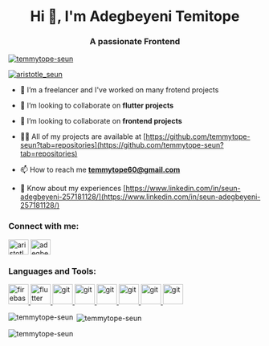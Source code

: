 <h1 align="center">Hi 👋, I'm Adegbeyeni Temitope</h1>
<h3 align="center">A passionate Frontend </h3>

<p align="left"> <a href="https://github.com/ryo-ma/github-profile-trophy"><img src="https://github-profile-trophy.vercel.app/?username=temmytope-seun" alt="temmytope-seun" /></a> </p>

<p align="left"> <a href="https://twitter.com/aristotle_seun" target="blank"><img src="https://img.shields.io/twitter/follow/aristotle_seun?logo=twitter&style=for-the-badge" alt="aristotle_seun" /></a> </p>


- 🌱 I’m a freelancer and I've worked on many frotend projects

- 👯 I’m looking to collaborate on **flutter projects**

- 👯 I’m looking to collaborate on **frontend projects**


- 👨‍💻 All of my projects are available at [https://github.com/temmytope-seun?tab=repositories](https://github.com/temmytope-seun?tab=repositories)


- 📫 How to reach me **temmytope60@gmail.com**

- 📄 Know about my experiences [https://www.linkedin.com/in/seun-adegbeyeni-257181128/](https://www.linkedin.com/in/seun-adegbeyeni-257181128/)


<h3 align="left">Connect with me:</h3>
<p align="left">
<a href="https://twitter.com/aristotle_seun" target="blank"><img align="center" src="https://raw.githubusercontent.com/rahuldkjain/github-profile-readme-generator/master/src/images/icons/Social/twitter.svg" alt="aristotle_seun" height="30" width="40" /></a>
<a href="https://www.linkedin.com/in/seun-adegbeyeni-257181128/" target="blank"><img align="center" src="https://raw.githubusercontent.com/rahuldkjain/github-profile-readme-generator/master/src/images/icons/Social/linked-in-alt.svg" alt="adegbeyeni-temitope" height="30" width="40" /></a>
</p>

<h3 align="left">Languages and Tools:</h3>
<p align="left"> 
<a href="https://firebase.google.com/" target="_blank"> <img src="https://www.vectorlogo.zone/logos/firebase/firebase-icon.svg" alt="firebase" width="40" height="40"/> </a> 
<a href="https://flutter.dev" target="_blank"> <img src="https://www.vectorlogo.zone/logos/flutterio/flutterio-icon.svg" alt="flutter" width="40" height="40"/> </a>
<a href="https://git-scm.com/" target="_blank"> <img src="https://www.vectorlogo.zone/logos/git-scm/git-scm-icon.svg" alt="git" width="40" height="40"/> </a> 
<a href="https://reactjs.org/" target="_blank"> <img src="https://www.vectorlogo.zone/logos/reactjs/reactjs-icon.svg" alt="git" width="40" height="40"/> </a> 
<a href="https://git-scm.com/" target="_blank"> <img src="https://www.vectorlogo.zone/logos/mysql/mysql-official.svg" alt="git" width="40" height="40"/> </a> 
<a href="#" target="_blank"> <img src="https://www.vectorlogo.zone/logos/w3_html5/w3_html5-icon.svg" alt="git" width="40" height="40"/> </a> 
<a href="#" target="_blank"> <img src="https://www.vectorlogo.zone/logos/javascript/javascript-icon.svg" alt="git" width="40" height="40"/> </a> 
<a href="#" target="_blank"> <img src="https://www.vectorlogo.zone/logos/python/python-icon.svg" alt="git" width="40" height="40"/> </a> 
 
 </p>

<p><img align="left" src="https://github-readme-stats.vercel.app/api/top-langs?username=temmytope-seun&show_icons=true&locale=en&layout=compact" alt="temmytope-seun" /></p>

<p>&nbsp;<img align="center" src="https://github-readme-stats.vercel.app/api?username=temmytope-seun&show_icons=true&locale=en" alt="temmytope-seun" /></p>

<p><img align="center" src="https://github-readme-streak-stats.herokuapp.com/?user=temmytope-seun&" alt="temmytope-seun" /></p>

